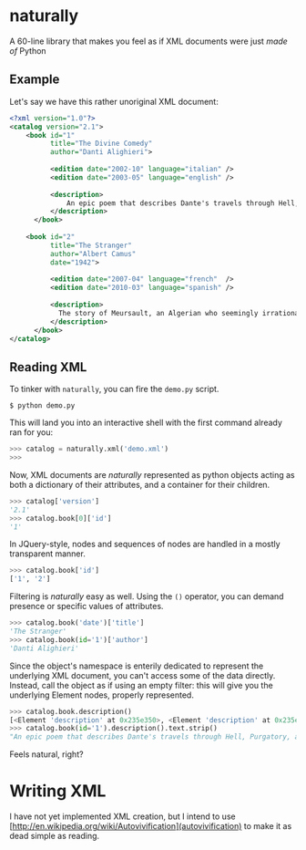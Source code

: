 # naturally

A 60-line library that makes you feel as if XML documents were just _made of_ Python

## Example 
Let's say we have this rather unoriginal XML document:
```xml
<?xml version="1.0"?>
<catalog version="2.1">
    <book id="1"
          title="The Divine Comedy"
          author="Danti Alighieri">
          
          <edition date="2002-10" language="italian" />
          <edition date="2003-05" language="english" />
          
          <description>
              An epic poem that describes Dante's travels through Hell, Purgatory, and Heaven
          </description>
      </book>
      
    <book id="2"
          title="The Stranger"
          author="Albert Camus"
          date="1942">
          
          <edition date="2007-04" language="french"  />
          <edition date="2010-03" language="spanish" />
          
          <description>
            The story of Meursault, an Algerian who seemingly irrationally kills an Arab man whom he recognises in French Algiers.
          </description>
      </book>
</catalog>
```

## Reading XML
To tinker with `naturally`, you can fire the `demo.py` script.
```
$ python demo.py
```

This will land you into an interactive shell with the first command already ran for you:
```python
>>> catalog = naturally.xml('demo.xml')
>>>
```

Now, XML documents are _naturally_ represented as python objects acting as both a dictionary of their attributes, and a container for their children. 
```python
>>> catalog['version']
'2.1'
>>> catalog.book[0]['id']
'1'
```

In JQuery-style, nodes and sequences of nodes are handled in a mostly transparent manner.
```python
>>> catalog.book['id']
['1', '2']
```

Filtering is _naturally_ easy as well. Using the `()` operator, you can demand presence or specific values of attributes.
```python
>>> catalog.book('date')['title']
'The Stranger'
>>> catalog.book(id='1')['author']
'Danti Alighieri'
```

Since the object's namespace is enterily dedicated to represent the underlying XML document, you can't access some of the data directly. Instead, call the object as if using an empty filter: this will give you the underlying Element nodes, properly represented. 

```python
>>> catalog.book.description()
[<Element 'description' at 0x235e350>, <Element 'description' at 0x235e4d0>]
>>> catalog.book(id='1').description().text.strip()
"An epic poem that describes Dante's travels through Hell, Purgatory, and Heaven"
```

Feels natural, right?

# Writing XML
I have not yet implemented XML creation, but I intend to use [http://en.wikipedia.org/wiki/Autovivification](autovivification) to make it as dead simple as reading.
